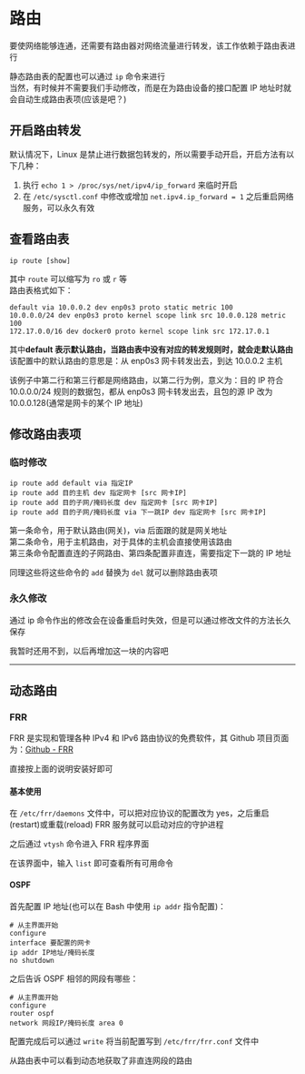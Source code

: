 # 路由
要使网络能够连通，还需要有路由器对网络流量进行转发，该工作依赖于路由表进行  

静态路由表的配置也可以通过 `ip` 命令来进行  
当然，有时候并不需要我们手动修改，而是在为路由设备的接口配置 IP 地址时就会自动生成路由表项(应该是吧？)  

## 开启路由转发
默认情况下，Linux 是禁止进行数据包转发的，所以需要手动开启，开启方法有以下几种：  

1. 执行 `echo 1 > /proc/sys/net/ipv4/ip_forward` 来临时开启  
2. 在 `/etc/sysctl.conf` 中修改或增加 `net.ipv4.ip_forward = 1` 之后重启网络服务，可以永久有效  

## 查看路由表
``` Shell
ip route [show]
```

其中 `route` 可以缩写为 `ro` 或 `r` 等  
路由表格式如下：  
``` vim
default via 10.0.0.2 dev enp0s3 proto static metric 100
10.0.0.0/24 dev enp0s3 proto kernel scope link src 10.0.0.128 metric 100
172.17.0.0/16 dev docker0 proto kernel scope link src 172.17.0.1
```

其中**default 表示默认路由，当路由表中没有对应的转发规则时，就会走默认路由**  
该配置中的默认路由的意思是：从 enp0s3 网卡转发出去，到达 10.0.0.2 主机  

该例子中第二行和第三行都是网络路由，以第二行为例，意义为：目的 IP 符合 10.0.0.0/24 规则的数据包，都从 enp0s3 网卡转发出去，且包的源 IP 改为 10.0.0.128(通常是网卡的某个 IP 地址)  

## 修改路由表项
### 临时修改
``` Shell
ip route add default via 指定IP
ip route add 目的主机 dev 指定网卡 [src 网卡IP]
ip route add 目的子网/掩码长度 dev 指定网卡 [src 网卡IP]
ip route add 目的子网/掩码长度 via 下一跳IP dev 指定网卡 [src 网卡IP]
```

第一条命令，用于默认路由(网关)，via 后面跟的就是网关地址  
第二条命令，用于主机路由，对于具体的主机会直接使用该路由  
第三条命令配置直连的子网路由、第四条配置非直连，需要指定下一跳的 IP 地址  

同理这些将这些命令的 `add` 替换为 `del` 就可以删除路由表项  

### 永久修改
通过 ip 命令作出的修改会在设备重启时失效，但是可以通过修改文件的方法长久保存  

我暂时还用不到，以后再增加这一块的内容吧  

---------------------------
## 动态路由
### FRR
FRR 是实现和管理各种 IPv4 和 IPv6 路由协议的免费软件，其 Github 项目页面为：[Github - FRR](https://github.com/FRRouting/frr)    


直接按上面的说明安装好即可  

#### 基本使用
在 `/etc/frr/daemons` 文件中，可以把对应协议的配置改为 yes，之后重启(restart)或重载(reload) FRR 服务就可以启动对应的守护进程  

之后通过 `vtysh` 命令进入 FRR 程序界面  

在该界面中，输入 `list` 即可查看所有可用命令  

#### OSPF
首先配置 IP 地址(也可以在 Bash 中使用 `ip addr` 指令配置)：  
```
# 从主界面开始
configure
interface 要配置的网卡
ip addr IP地址/掩码长度
no shutdown
```

之后告诉 OSPF 相邻的网段有哪些：  
```
# 从主界面开始
configure
router ospf
network 网段IP/掩码长度 area 0
```

配置完成后可以通过 `write` 将当前配置写到 `/etc/frr/frr.conf` 文件中  

从路由表中可以看到动态地获取了非直连网段的路由  